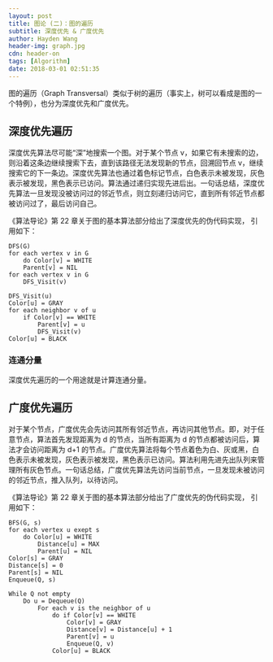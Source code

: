 ```yaml
---
layout: post
title: 图论 (二)：图的遍历
subtitle: 深度优先 & 广度优先
author: Hayden Wang
header-img: graph.jpg
cdn: header-on
tags: [Algorithm]
date: 2018-03-01 02:51:35
---
```


图的遍历（Graph Transversal）类似于树的遍历（事实上，树可以看成是图的一个特例），也分为深度优先和广度优先。

## 深度优先遍历

深度优先算法尽可能“深”地搜索一个图。对于某个节点 v，如果它有未搜索的边，则沿着这条边继续搜索下去，直到该路径无法发现新的节点，回溯回节点 v，继续搜索它的下一条边。深度优先算法也通过着色标记节点，白色表示未被发现，灰色表示被发现，黑色表示已访问。算法通过递归实现先进后出。一句话总结，深度优先算法一旦发现没被访问过的邻近节点，则立刻递归访问它，直到所有邻近节点都被访问过了，最后访问自己。

《算法导论》第 22 章关于图的基本算法部分给出了深度优先的伪代码实现， 引用如下：

```shell
DFS(G)
for each vertex v in G
    do Color[v] = WHITE
    Parent[v] = NIL
for each vertex v in G
    DFS_Visit(v)

DFS_Visit(u)
Color[u] = GRAY
for each neighbor v of u
    if Color[v] == WHITE
        Parent[v] = u
        DFS_Visit(v)
Color[u] = BLACK
```


### 连通分量

深度优先遍历的一个用途就是计算连通分量。

## 广度优先遍历

对于某个节点，广度优先会先访问其所有邻近节点，再访问其他节点。即，对于任意节点，算法首先发现距离为 d 的节点，当所有距离为 d 的节点都被访问后，算法才会访问距离为 d+1 的节点。广度优先算法将每个节点着色为白、灰或黑，白色表示未被发现，灰色表示被发现，黑色表示已访问。算法利用先进先出队列来管理所有灰色节点。一句话总结，广度优先算法先访问当前节点，一旦发现未被访问的邻近节点，推入队列，以待访问。

《算法导论》第 22 章关于图的基本算法部分给出了广度优先的伪代码实现， 引用如下：

```shell
BFS(G, s)
for each vertex u exept s
    do Color[u] = WHITE
        Distance[u] = MAX
        Parent[u] = NIL
Color[s] = GRAY
Distance[s] = 0
Parent[s] = NIL
Enqueue(Q, s)

While Q not empty
    Do u = Dequeue(Q)
        For each v is the neighbor of u
            do if Color[v] == WHITE
                Color[v] = GRAY
                Distance[v] = Distance[u] + 1
                Parent[v] = u
                Enqueue(Q, v)
            Color[u] = BLACK
```
